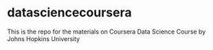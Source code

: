 # datasciencecoursera
This is the repo for the materials on Coursera Data Science Course by Johns Hopkins University
